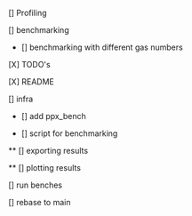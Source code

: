 [] Profiling

[] benchmarking

* [] benchmarking with different gas numbers

[X] TODO's

[X] README


[] infra

* [] add ppx_bench

* [] script for benchmarking

** [] exporting results

** [] plotting results

[] run benches

[] rebase to main 